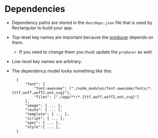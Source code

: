 # Dependencies

- Dependency paths are stored in the `dev/deps.json` file that is used by Rectangular to build your app.
- Top-level key names are important because the [producer](producer.md) depends on them.
	- If you need to change them you must update the `producer` as well.
- Low-level key names are arbitrary.
- The dependency model looks something like this:

		{
			"font": {
				"font-awesome": ["./node_modules/font-awesome/fonts/*.{ttf,woff,woff2,eot,svg}"],
				"files": ["./app/**/*.{ttf,woff,woff2,eot,svg}"]
			},
			"image": { ... },
			"route": { ... },
			"template": { ... },
			"script": { ... },
			"spec": { ... },
			"style":{ ... },
		}
